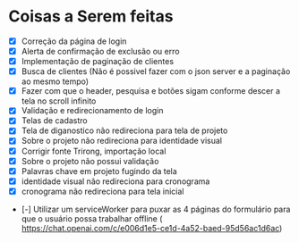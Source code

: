 # Coisas a Serem feitas

- [x] Correção da página de login
- [x] Alerta de confirmação de exclusão ou erro
- [x] Implementação de paginação de clientes
- [x] Busca de clientes (Não é possivel fazer com o json server e a paginação ao mesmo tempo)
- [x] Fazer com que o header, pesquisa e botões sigam conforme descer a tela no scroll infinito
- [x] Validação e redirecionamento de login
- [x] Telas de cadastro
- [x] Tela de diganostico não redireciona para tela de projeto
- [x] Sobre o projeto não redireciona para identidade visual
- [x] Corrigir fonte Trirong, importação local
- [x] Sobre o projeto não possui validação
- [x] Palavras chave em projeto fugindo da tela
- [x] identidade visual não redireciona para cronograma
- [x] cronograma não redireciona para tela inicial

- [-] Utilizar um serviceWorker para puxar as 4 páginas do formulário para que o usuário possa trabalhar offline ( https://chat.openai.com/c/e006d1e5-ce1d-4a52-baed-95d56ac1d6ac)

